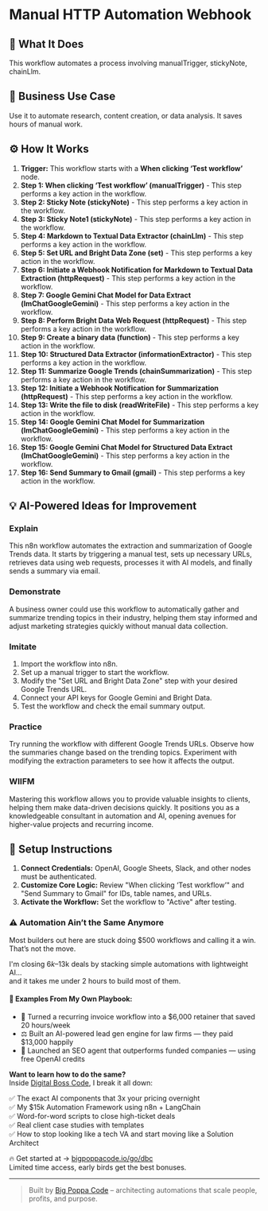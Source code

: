 # Manual HTTP Automation Webhook

## 🚀 What It Does
This workflow automates a process involving manualTrigger, stickyNote, chainLlm.

## 💼 Business Use Case
Use it to automate research, content creation, or data analysis. It saves hours of manual work.

## ⚙️ How It Works
1.  **Trigger:** This workflow starts with a **When clicking ‘Test workflow’** node.
2. **Step 1: When clicking ‘Test workflow’ (manualTrigger)** - This step performs a key action in the workflow.
3. **Step 2: Sticky Note (stickyNote)** - This step performs a key action in the workflow.
4. **Step 3: Sticky Note1 (stickyNote)** - This step performs a key action in the workflow.
5. **Step 4: Markdown to Textual Data Extractor (chainLlm)** - This step performs a key action in the workflow.
6. **Step 5: Set URL and Bright Data Zone (set)** - This step performs a key action in the workflow.
7. **Step 6: Initiate a Webhook Notification for Markdown to Textual Data Extraction (httpRequest)** - This step performs a key action in the workflow.
8. **Step 7: Google Gemini Chat Model for Data Extract (lmChatGoogleGemini)** - This step performs a key action in the workflow.
9. **Step 8: Perform Bright Data Web Request (httpRequest)** - This step performs a key action in the workflow.
10. **Step 9: Create a binary data (function)** - This step performs a key action in the workflow.
11. **Step 10: Structured Data Extractor (informationExtractor)** - This step performs a key action in the workflow.
12. **Step 11: Summarize Google Trends (chainSummarization)** - This step performs a key action in the workflow.
13. **Step 12: Initiate a Webhook Notification for Summarization (httpRequest)** - This step performs a key action in the workflow.
14. **Step 13: Write the file to disk (readWriteFile)** - This step performs a key action in the workflow.
15. **Step 14: Google Gemini Chat Model for Summarization (lmChatGoogleGemini)** - This step performs a key action in the workflow.
16. **Step 15: Google Gemini Chat Model for Structured Data Extract (lmChatGoogleGemini)** - This step performs a key action in the workflow.
17. **Step 16: Send Summary to Gmail (gmail)** - This step performs a key action in the workflow.

## 💡 AI-Powered Ideas for Improvement
### Explain
This n8n workflow automates the extraction and summarization of Google Trends data. It starts by triggering a manual test, sets up necessary URLs, retrieves data using web requests, processes it with AI models, and finally sends a summary via email.

### Demonstrate
A business owner could use this workflow to automatically gather and summarize trending topics in their industry, helping them stay informed and adjust marketing strategies quickly without manual data collection.

### Imitate
1. Import the workflow into n8n.
2. Set up a manual trigger to start the workflow.
3. Modify the "Set URL and Bright Data Zone" step with your desired Google Trends URL.
4. Connect your API keys for Google Gemini and Bright Data.
5. Test the workflow and check the email summary output.

### Practice
Try running the workflow with different Google Trends URLs. Observe how the summaries change based on the trending topics. Experiment with modifying the extraction parameters to see how it affects the output.

### WIIFM
Mastering this workflow allows you to provide valuable insights to clients, helping them make data-driven decisions quickly. It positions you as a knowledgeable consultant in automation and AI, opening avenues for higher-value projects and recurring income.

## 🔧 Setup Instructions
1. **Connect Credentials:** OpenAI, Google Sheets, Slack, and other nodes must be authenticated.
2. **Customize Core Logic:** Review "When clicking ‘Test workflow’" and "Send Summary to Gmail" for IDs, table names, and URLs.
3. **Activate the Workflow:** Set the workflow to "Active" after testing.

### ⚠️ Automation Ain’t the Same Anymore

Most builders out here are stuck doing $500 workflows and calling it a win.  
That’s not the move.  

I'm closing $6k–$13k deals by stacking simple automations with lightweight AI...  
and it takes me under 2 hours to build most of them.

#### 🧠 Examples From My Own Playbook:
- 🔁 Turned a recurring invoice workflow into a $6,000 retainer that saved 20 hours/week  
- ⚖️ Built an AI-powered lead gen engine for law firms — they paid $13,000 happily  
- 🚀 Launched an SEO agent that outperforms funded companies — using free OpenAI credits  

**Want to learn how to do the same?**  
Inside [Digital Boss Code](https://bigpoppacode.io/go/dbc), I break it all down:

✅ The exact AI components that 3x your pricing overnight  
✅ My $15k Automation Framework using n8n + LangChain  
✅ Word-for-word scripts to close high-ticket deals  
✅ Real client case studies with templates  
✅ How to stop looking like a tech VA and start moving like a Solution Architect  

🔥 Get started at → [bigpoppacode.io/go/dbc](https://bigpoppacode.io/go/dbc)  
Limited time access, early birds get the best bonuses.

---
> Built by [Big Poppa Code](https://bigpoppacode.io) – architecting automations that scale people, profits, and purpose.
